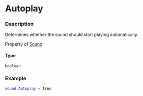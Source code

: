 # Autoplay
### Description
Determines whether the sound should start playing automatically.

Property of [Sound](/classes/Sound/)

#### Type
`boolean`

### Example
```lua
sound.Autoplay = true
```
